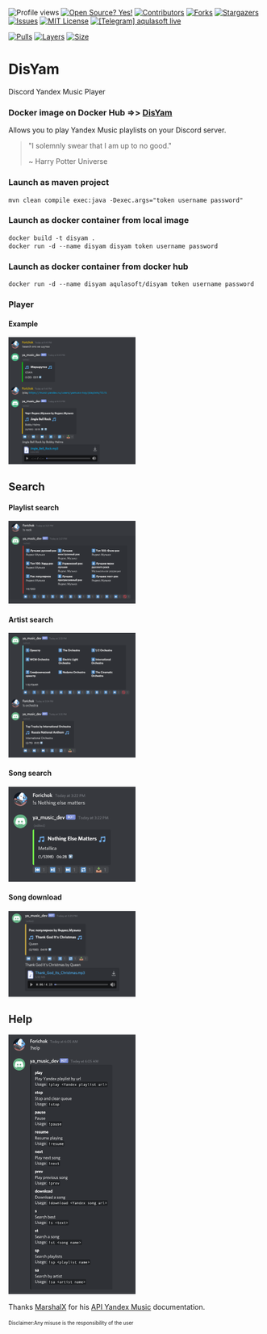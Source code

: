 <!--
*** I'm using markdown "reference style" links for readability.
*** Reference links are enclosed in brackets [ ] instead of parentheses ( ).
*** See the bottom of this document for the declaration of the reference variables
*** for contributors-url, forks-url, etc. This is an optional, concise syntax you may use.
*** https://www.markdownguide.org/basic-syntax/#reference-style-links
-->

![Profile views](https://gpvc.arturio.dev/aqulasoftDisYam)
[![Open Source? Yes!](https://badgen.net/badge/Open%20Source%20%3F/Yes%21/blue?icon=github)](https://github.com/aqulasoft/telegramwarden/)
[![Contributors][contributors-shield]][contributors-url]
[![Forks][forks-shield]][forks-url]
[![Stargazers][stars-shield]][stars-url]
[![Issues][issues-shield]][issues-url]
[![MIT License][license-shield]][license-url]
[![[Telegram] aqulasoft live][telegram-shield]][telegram-url]

[![Pulls](https://shields.beevelop.com/docker/pulls/aqulasoft/disyam.svg?style=flat-square)](https://hub.docker.com/repository/docker/aqulasoft/disyam)
[![Layers](https://shields.beevelop.com/docker/image/layers/aqulasoft/disyam/latest.svg?style=flat-square)](https://hub.docker.com/repository/docker/aqulasoft/disyam)
[![Size](https://shields.beevelop.com/docker/image/image-size/aqulasoft/disyam/latest.svg?style=flat-square)](https://hub.docker.com/repository/docker/aqulasoft/disyam)

<!--
[![Pulls](https://shields.beevelop.com/docker/pulls/aqulasoft/twarden.svg?style=flat-square)](https://hub.docker.com/repository/docker/aqulasoft/twarden)
[![Layers](https://shields.beevelop.com/docker/image/layers/aqulasoft/twarden/latest.svg?style=flat-square)](https://hub.docker.com/repository/docker/aqulasoft/twarden)
[![Size](https://shields.beevelop.com/docker/image/image-size/aqulasoft/twarden/latest.svg?style=flat-square)](https://hub.docker.com/repository/docker/aqulasoft/twarden)
-->
<!-- MARKDOWN LINKS & IMAGES -->
<!-- https://www.markdownguide.org/basic-syntax/#reference-style-links -->

[contributors-shield]: https://img.shields.io/github/contributors/aqulasoft/disyam.svg
[contributors-url]: https://github.com/aqulasoft/disyam/graphs/contributors
[forks-shield]: https://img.shields.io/github/forks/aqulasoft/disyam.svg
[forks-url]: https://github.com/aqulasoft/disyam/network/members
[stars-shield]: https://img.shields.io/github/stars/aqulasoft/disyam.svg
[stars-url]: https://github.com/aqulasoft/disyam/stargazers
[issues-shield]: https://img.shields.io/github/issues/aqulasoft/disyam.svg
[issues-url]: https://github.com/aqulasoft/disyam/issues
[license-shield]: https://img.shields.io/github/license/aqulasoft/disyam.svg
[license-url]: https://github.com/aqulasoft/disyam/blob/master/LICENSE.txt
[telegram-shield]: https://img.shields.io/badge/telegram-aqulasoft-blue.svg
[telegram-url]: https://t.me/aqulasoft

# DisYam
Discord Yandex Music Player

### Docker image on Docker Hub =>> [DisYam](https://hub.docker.com/repository/docker/aqulasoft/disyam)

Allows you to play Yandex Music playlists on your Discord server.

> "I solemnly swear that I am up to no good."
> 
> ~ Harry Potter Universe

### Launch as maven project
```
mvn clean compile exec:java -Dexec.args="token username password"
```

### Launch as docker container from local image
```
docker build -t disyam .
docker run -d --name disyam disyam token username password
```

### Launch as docker container from docker hub
```
docker run -d --name disyam aqulasoft/disyam token username password
```

### Player

#### Example
 <img src="https://github.com/aqulasoft/DisYam/blob/master/img/urlPlaylist.png" width="50%" height="50%"/>
 
## Search

#### Playlist search
 
 <img src="https://github.com/aqulasoft/DisYam/blob/master/img/playlistSelect.png" width="50%" height="50%"/>
 
#### Artist search

<img src="https://github.com/aqulasoft/DisYam/blob/master/img/artistSearch.png" width="50%" height="50%"/>
 
#### Song search
 
 <img src="https://github.com/aqulasoft/DisYam/blob/master/img/songSearch.png" width="50%" height="50%"/>
 
#### Song download
 
 <img src="https://github.com/aqulasoft/DisYam/blob/master/img/songDownload.png" width="50%" height="50%"/>
 
 
## Help

<img src="https://github.com/aqulasoft/DisYam/blob/master/img/help.png" width="50%" height="50%"/>

Thanks [MarshalX](https://github.com/MarshalX) for his [API Yandex Music](https://github.com/MarshalX/yandex-music-api) documentation.

<sub><sup>Disclaimer:Any misuse is the responsibility of the user</sup></sub>
